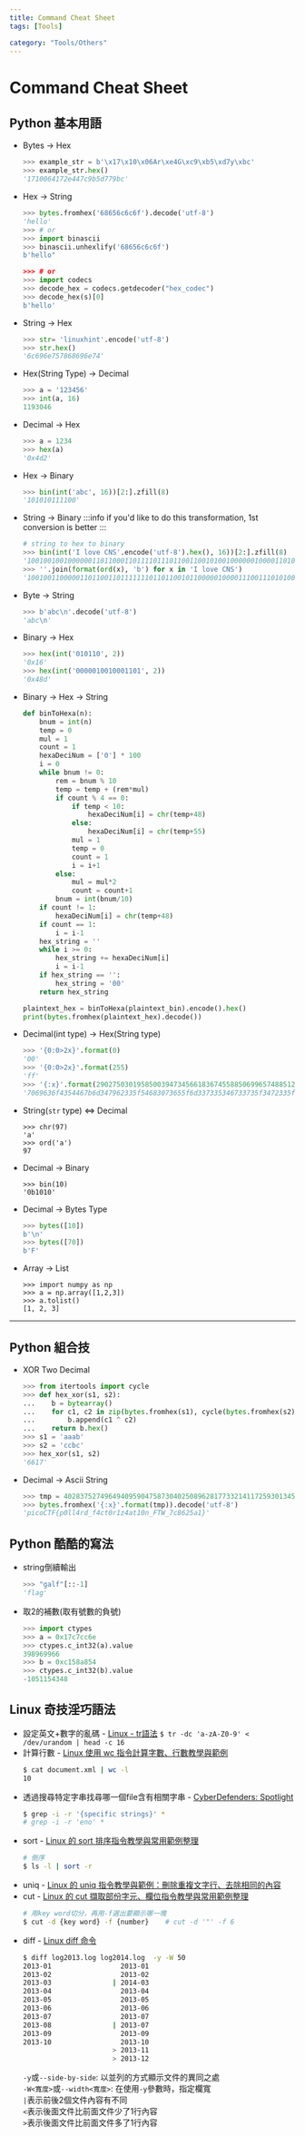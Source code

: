 ```yaml
---
title: Command Cheat Sheet
tags: [Tools]

category: "Tools/Others"
---
```


# Command Cheat Sheet

## Python 基本用語
* Bytes $\to$ Hex
    ```python
    >>> example_str = b'\x17\x10\x06Ar\xe4G\xc9\xb5\xd7y\xbc'
    >>> example_str.hex()
    '1710064172e447c9b5d779bc'
    ```

* Hex $\to$ String
    ```python
    >>> bytes.fromhex('68656c6c6f').decode('utf-8')
    'hello'
    >>> # or
    >>> import binascii
    >>> binascii.unhexlify('68656c6c6f')
    b'hello"
    
    >>> # or
    >>> import codecs
    >>> decode_hex = codecs.getdecoder("hex_codec")
    >>> decode_hex(s)[0]
    b'hello'
    ```
    
* String $\to$ Hex
    ```python
    >>> str= 'linuxhint'.encode('utf-8')
    >>> str.hex()
    '6c696e757868696e74'
    ```

* Hex(String Type) $\to$ Decimal
    ```python
    >>> a = '123456'
    >>> int(a, 16)
    1193046
    ```

* Decimal $\to$ Hex
    ```python
    >>> a = 1234
    >>> hex(a)
    '0x4d2'
    ```
    
* Hex $\to$ Binary
    ```python
    >>> bin(int('abc', 16))[2:].zfill(8)
    '101010111100'
    ```

* String $\to$ Binary
    :::info
    if you'd like to do this transformation, 1st conversion is better
    :::
    ```python
    # string to hex to binary
    >>> bin(int('I love CNS'.encode('utf-8').hex(), 16))[2:].zfill(8)
    '1001001001000000110110001101111011101100110010100100000010000110100111001010011'
    >>> ''.join(format(ord(x), 'b') for x in 'I love CNS')
    '10010011000001101100110111111101101100101100000100001110011101010011'
    ```

* Byte $\to$ String
    ```python
    >>> b'abc\n'.decode('utf-8')
    'abc\n'
    ```

* Binary $\to$ Hex
    ```python
    >>> hex(int('010110', 2))
    '0x16'
    >>> hex(int('0000010010001101', 2))
    '0x48d'
    ```

* Binary $\to$ Hex $\to$ String
    ```python
    def binToHexa(n):
        bnum = int(n)
        temp = 0
        mul = 1
        count = 1
        hexaDeciNum = ['0'] * 100
        i = 0
        while bnum != 0:
            rem = bnum % 10
            temp = temp + (rem*mul)
            if count % 4 == 0:
                if temp < 10:
                    hexaDeciNum[i] = chr(temp+48)
                else:
                    hexaDeciNum[i] = chr(temp+55)
                mul = 1
                temp = 0
                count = 1
                i = i+1
            else:
                mul = mul*2
                count = count+1
            bnum = int(bnum/10)
        if count != 1:
            hexaDeciNum[i] = chr(temp+48)
        if count == 1:
            i = i-1
        hex_string = ''
        while i >= 0:
            hex_string += hexaDeciNum[i]
            i = i-1
        if hex_string == '':
            hex_string = '00'
        return hex_string
    
    plaintext_hex = binToHexa(plaintext_bin).encode().hex() 
    print(bytes.fromhex(plaintext_hex).decode())
    ```

* Decimal(int type) $\to$ Hex(String type)
    ```python
    >>> '{0:0>2x}'.format(0)
    '00'
    >>> '{0:0>2x}'.format(255)
    'ff'
    >>> '{:x}'.format(290275030195850039473456618367455885069965748851278076756743720446703314517401359267322769037469251445384426639837648598397)
    '7069636f4354467b6d347962335f54683073655f6d337335346733735f3472335f646966757272656e745f313737323733357d'
    ```

* String(`str` type) $\iff$ Decimal
    ```python!
    >>> chr(97)
    'a'
    >>> ord('a')
    97
    ```
* Decimal $\to$ Binary
    ```python!
    >>> bin(10)
    '0b1010'
    ```
* Decimal $\to$ Bytes Type
    ```python
    >>> bytes([10])
    b'\n'
    >>> bytes([70])
    b'F'
    ```
    
* Array $\to$ List
    ```python!
    >>> import numpy as np
    >>> a = np.array([1,2,3])
    >>> a.tolist()
    [1, 2, 3]
    ```
---

## Python 組合技
* XOR Two Decimal
    ```python
    >>> from itertools import cycle
    >>> def hex_xor(s1, s2):
    ...    b = bytearray()
    ...    for c1, c2 in zip(bytes.fromhex(s1), cycle(bytes.fromhex(s2))):
    ...        b.append(c1 ^ c2)
    ...    return b.hex()
    >>> s1 = 'aaab'
    >>> s2 = 'ccbc'
    >>> hex_xor(s1, s2)
    '6617'
    ```
* Decimal $\to$ Ascii String
    ```python
    >>> tmp = 4028375274964940959047587304025089628177332141172593013450629550958369516176531641246900741346661851279741
    >>> bytes.fromhex('{:x}'.format(tmp)).decode('utf-8')
    'picoCTF{p0ll4rd_f4ct0r1z4at10n_FTW_7c8625a1}'
    ```
    
## Python 酷酷的寫法
* string倒續輸出
    ```python
    >>> "galf"[::-1]
    'flag'
    ```
* 取2的補數(取有號數的負號)
    ```python
    >>> import ctypes
    >>> a = 0x17c7cc6e
    >>> ctypes.c_int32(a).value
    398969966
    >>> b = 0xc158a854
    >>> ctypes.c_int32(b).value
    -1051154348
    ```

## Linux 奇技淫巧語法
* 設定英文+數字的亂碼 - [Linux - tr語法](https://www.runoob.com/linux/linux-comm-tr.html)
    `$ tr -dc 'a-zA-Z0-9' < /dev/urandom | head -c 16`
* 計算行數 - [Linux 使用 wc 指令計算字數、行數教學與範例](https://blog.gtwang.org/linux/linux-wc-command-tutorial-examples/)
    ```bash
    $ cat document.xml | wc -l
    10
    ```
* 透過搜尋特定字串找尋哪一個file含有相關字串 - [CyberDefenders: Spotlight](https://forensicskween.com/ctf/cyberdefenders/spotlight/#)
    ```bash
    $ grep -i -r '{specific strings}' *
    # grep -i -r 'eno' *
    ```
* sort - [Linux 的 sort 排序指令教學與常用範例整理](https://blog.gtwang.org/linux/linux-sort-command-tutorial-and-examples/)
    ```bash
    # 倒序
    $ ls -l | sort -r
    ```
* uniq - [Linux 的 uniq 指令教學與範例：刪除重複文字行、去除相同的內容](https://blog.gtwang.org/linux/linux-uniq-command-tutorial/)
* cut - [Linux 的 cut 擷取部份字元、欄位指令教學與常用範例整理](https://blog.gtwang.org/linux/linux-cut-command-tutorial-and-examples/)
    ```bash
    # 用key word切分，再用-f選出要顯示哪一塊
    $ cut -d {key word} -f {number}    # cut -d '"' -f 6
    ```
* diff - [Linux diff 命令](https://www.runoob.com/linux/linux-comm-diff.html)
    ```bash
    $ diff log2013.log log2014.log  -y -W 50
    2013-01                 2013-01
    2013-02                 2013-02
    2013-03               | 2014-03
    2013-04                 2013-04
    2013-05                 2013-05
    2013-06                 2013-06
    2013-07                 2013-07
    2013-08               | 2013-07
    2013-09                 2013-09
    2013-10                 2013-10
                          > 2013-11
                          > 2013-12
    ```
    `-y`或`--side-by-side`: 以並列的方式顯示文件的異同之處</br>
    `-W<寬度>`或`--width<寬度>`: 在使用`-y`參數時，指定欄寬</br>
    `|`表示前後2個文件內容有不同</br>
    `<`表示後面文件比前面文件少了1行內容</br>
    `>`表示後面文件比前面文件多了1行內容
    